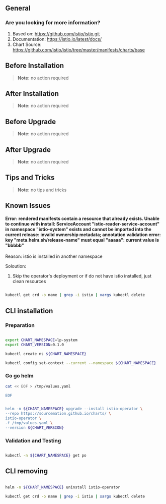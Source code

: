 ## General

### Are you looking for more information?

1. Based on: https://github.com/istio/istio.git
2. Documentation: https://istio.io/latest/docs/
3. Chart Source: https://github.com/istio/istio/tree/master/manifests/charts/base


## Before Installation


> **Note:**
> no action required

## After Installation

> **Note:**
> no action required

## Before Upgrade

> **Note:**
> no action required

## After Upgrade

> **Note:**
> no action required


## Tips and Tricks

> **Note:**
> no tips and tricks


## Known Issues

#### Error: rendered manifests contain a resource that already exists. Unable to continue with install: ServiceAccount "istio-reader-service-account" in namespace "istio-system" exists and cannot be imported into the current release: invalid ownership metadata; annotation validation error: key "meta.helm.sh/release-name" must equal "aaaaa": current value is "bbbbb"

Reason: istio is installed in another namespace

Soloution:

1. Skip the operator's deployment or if do not have istio installed, just clean resources

```bash

kubectl get crd -o name | grep -i istio | xargs kubectl delete

```

## CLI installation

### Preparation

```bash

export CHART_NAMESPACE=lp-system
export CHART_VERSION=0.1.0

kubectl create ns ${CHART_NAMESPACE}

kubectl config set-context --current --namespace ${CHART_NAMESPACE}

```

### Go go helm

``` bash
cat << EOF > /tmp/values.yaml

EOF 


helm -n ${CHART_NAMESPACE} upgrade --install istio-operator \
--repo https://sourcemation.github.io/charts/ \
istio-operator \
-f /tmp/values.yaml \
--version ${CHART_VERSION}

```

### Validation and Testing

```bash

kubectl -n ${CHART_NAMESPACE} get po

```

## CLI removing

```bash

helm -n ${CHART_NAMESPACE} uninstall istio-operator

kubectl get crd -o name | grep -i istio | xargs kubectl delete


```

